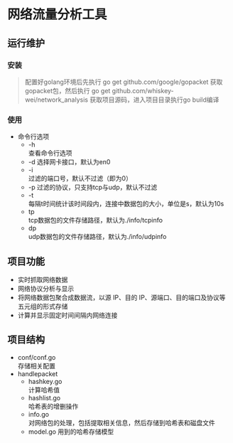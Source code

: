 # 网络流量分析工具
## 运行维护
### 安装
> 配置好golang环境后先执行 go get github.com/google/gopacket 获取gopacket包，然后执行 go get github.com/whiskey-wei/network_analysis 获取项目源码，进入项目目录执行go build编译
### 使用
* 命令行选项
    * -h  
        查看命令行选项  
    * -d
        选择网卡接口，默认为en0  
    * -i  
        过滤的端口号，默认不过滤（即为0）
    * -p
        过滤的协议，只支持tcp与udp，默认不过滤
    * -t  
        每隔t时间统计该时间段内，连接中数据包的大小，单位是s，默认为10s
    * tp  
        tcp数据包的文件存储路径，默认为./info/tcpinfo
    * dp  
        udp数据包的文件存储路径，默认为./info/udpinfo

## 项目功能
* 实时抓取网络数据  
* 网络协议分析与显示  
* 将网络数据包聚合成数据流，以源 IP、目的 IP、源端口、目的端口及协议等五元组的形式存储
* 计算并显示固定时间间隔内网络连接

## 项目结构
* conf/conf.go  
  存储相关配置
* handlepacket
  * hashkey.go  
    计算哈希值  
  * hashlist.go  
    哈希表的增删操作  
  * info.go  
    对网络包的处理，包括提取相关信息，然后存储到哈希表和磁盘文件
  * model.go
    用到的哈希存储模型

##